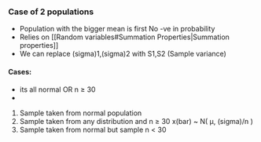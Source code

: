 ### Case of 2 populations
- Population with the bigger mean is first
  No -ve in probability
-   Relies on [[Random variables#Summation Properties|Summation properties]]
- We can replace (sigma)1,(sigma)2 with S1,S2 (Sample variance)
#### Cases:
- its all normal OR n ≥ 30
- 
1. Sample taken from normal population
2. Sample taken from any distribution and n ≥ 30
   x(bar) ~ N( µ, (sigma)/n )
3. Sample taken from normal but sample n < 30


